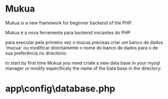 # Mukua
Mukua is a new framework for beginner backend of the PHP.


Mukua é a nova ferramenta para backend iniciantes do PHP 

para executar pela primeiro vez o mucua precisas criar um banco de dados 'mucua' ou modificar directamente o nome do banco de dados para o de sua preferência no directório:

 to start by first time Mukua you need criate a new data base in your mysql manager or modify especificaly the name of the bata base in the directory:
 
# app\config\database.php

